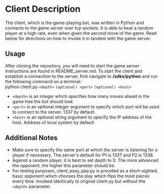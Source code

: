 # Client Description

The client, which is the game-playing bot, was written in Python and connects to the game server over tcp sockets. It is able to beat a random player at a high rate, even when given the second move of the game. Read below for directions on how to invoke it in tandem with the game server. 
  

## Usage

After cloning the repository, you will need to start the game server. Instructions are found in README_server.md. To start the client and establish a connection to the server, first navigate to **/sdks/python** and run the following command on a terminal:  
python client.py `<depth>` `(optional) <port>` `(optional) <host>`
  * `<depth>` is an integer which specifies how many moves ahead in the game tree the bot should look
  * `<port>` is an optional integer argument to specify which port will be used to connect to the server. 1337 by default.
  * `<host>` is an optional string argument to specify the IP address of the host. Address of local system by default.
  

## Additional Notes

* Make sure to specify the same port at which the server is listening for a player if necessary. The server's default for P1 is 1337 and P2 is 1338.
* Against a random player, it is best to set depth to 0. The more advanced the opponent, the higher this parameter should be.
* For testing purposes, client_easy_opp.py is provided as a short-sighted, basic opponent which chooses the play which flips the most pieces every time. Invoked identically to original client.py but without the `<depth>` parameter.
